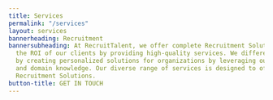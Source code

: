 ```yaml
---
title: Services
permalink: "/services"
layout: services
bannerheading: Recruitment
bannersubheading: At RecruitTalent, we offer complete Recruitment Solutions to augment
  the ROI of our clients by providing high-quality services. We differentiate ourselves
  by creating personalized solutions for organizations by leveraging our domain expertise
  and domain knowledge. Our diverse range of services is designed to offer you tailormade
  Recruitment Solutions.
button-title: GET IN TOUCH
---
```


